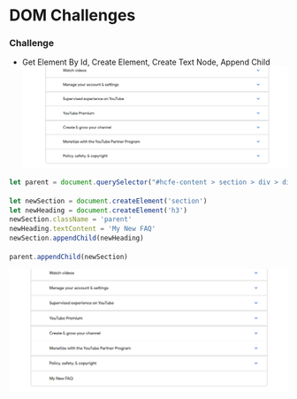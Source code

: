 # DOM Challenges 

### Challenge
- Get Element By Id, Create Element, Create Text Node, Append Child
![Before](./q31.png)

```js
let parent = document.querySelector("#hcfe-content > section > div > div > article > nav")

let newSection = document.createElement('section')
let newHeading = document.createElement('h3')
newSection.className = 'parent'
newHeading.textContent = 'My New FAQ'
newSection.appendChild(newHeading)

parent.appendChild(newSection)
```
![After](./q32.png)